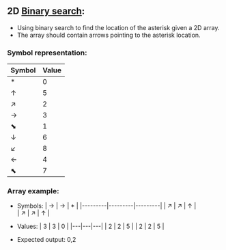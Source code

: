 ## 2D [Binary search](https://en.wikipedia.org/wiki/Binary_search_algorithm):
* Using binary search to find the location of the asterisk given a 2D array.
* The array should contain arrows pointing to the asterisk location.
### Symbol representation:
| Symbol  | Value |
|---------|-------|
| *       | 0     |
| &#8593; | 5     |
| &#8599; | 2     |
| &#8594; | 3     |
| &#11018; | 1     |
| &#8595; | 6     |
| &#8601; | 8     |
| &#8592; | 4     |
| &#11017; | 7     |


### Array example:
* Symbols:
    | &#8594; | &#8594; | *       |
    |---------|---------|---------|
    | &#8599; | &#8599; | &#8593; |  
    | &#8599; | &#8599; | &#8593; |

* Values:
    | 3 | 3 | 0 |
    |---|---|---|
    | 2 | 2 | 5 |
    | 2 | 2 | 5 |

* Expected output: 0,2


